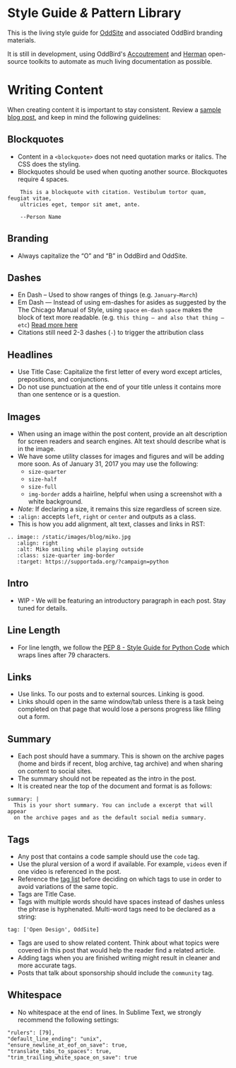 Style Guide *&* Pattern Library
===============================

This is the living style guide for
[OddSite](http://oddbird.net)
and associated OddBird branding materials.

It is still in development,
using OddBird's
[Accoutrement](http://oddbird.net/accoutrement/) and
[Herman](https://github.com/oddbird/sassdoc-theme-herman/)
open-source toolkits
to automate as much living documentation as possible.

Writing Content
===============

When creating content it is important to stay consistent. Review a
[sample blog post](/docs/sample), and keep in mind the following guidelines:


Blockquotes
-----------

- Content in a ``<blockquote>`` does not need quotation marks or italics.
The CSS does the styling.
- Blockquotes should be used when quoting another source. Blockquotes require 4
spaces.

```nohighlight
    This is a blockquote with citation. Vestibulum tortor quam, feugiat vitae,
    ultricies eget, tempor sit amet, ante.

    --Person Name
```


Branding
--------

- Always capitalize the “O” and “B” in OddBird and OddSite.


Dashes
------
- En Dash – Used to show ranges of things (e.g. ``January–March``)
- Em Dash — Instead of using em-dashes for asides as suggested by the The
  Chicago Manual of Style, using `space` `en-dash` `space` makes the block of
  text more readable. (e.g. ``this thing – and also that thing – etc``)
  [Read more here](https://www.smashingmagazine.com/2011/08/mind-your-en-and-em-dashes-typographic-etiquette/#the-en-dash-and-the-em-dash)
- Citations still need 2-3 dashes (`-`) to trigger the attribution class


Headlines
---------

- Use Title Case: Capitalize the first letter of every word except articles,
prepositions, and conjunctions.
- Do not use punctuation at the end of your title unless it contains more than
one sentence or is a question.


Images
------

- When using an image within the post content, provide an alt description
for screen readers and search engines. Alt text should describe what is in
the image.
- We have some utility classes for images and figures and will be adding more
soon. As of January 31, 2017 you may use the following:
  - ``size-quarter``
  - ``size-half``
  - ``size-full``
  - ``img-border`` adds a hairline, helpful when using a screenshot with a
  white background.
- *Note:* If declaring a size, it remains this size regardless of screen size.
- ``:align:`` accepts ``left``, ``right`` or ``center`` and outputs as a class.
- This is how you add alignment, alt text, classes and links in RST:

```nohighlight
.. image:: /static/images/blog/miko.jpg
   :align: right
   :alt: Miko smiling while playing outside
   :class: size-quarter img-border
   :target: https://supportada.org/?campaign=python
```

Intro
-----

- WIP - We will be featuring an introductory paragraph in each post.
Stay tuned for details.


Line Length
-----------
- For line length, we follow the
  [PEP 8 - Style Guide for Python Code](https://www.python.org/dev/peps/pep-0008/#maximum-line-length)
  which wraps lines after 79 characters.


Links
-----

- Use links. To our posts and to external sources. Linking is good.
- Links should open in the same window/tab unless there is a task being
completed on that page that would lose a persons progress like
filling out a form.


Summary
-------

- Each post should have a summary. This is shown on the archive pages
(home and birds if recent, blog archive, tag archive) and when sharing
on content to social sites.
- The summary should not be repeated as the intro in the post.
- It is created near the top of the document and format is as follows:

```nohighlight
summary: |
  This is your short summary. You can include a excerpt that will appear
  on the archive pages and as the default social media summary.
```


Tags
----

- Any post that contains a code sample should use the ``code`` tag.
- Use the plural version of a word if available.
For example, ``videos`` even if one video is referenced in the post.
- Reference the [tag list](/tags/) before deciding on which
tags to use in order to avoid variations of the same topic.
- Tags are Title Case.
- Tags with multiple words should have spaces instead of dashes unless the
phrase is hyphenated. Multi-word tags need to be declared as a string:

```nohighlight
tag: ['Open Design', OddSite]
```

- Tags are used to show related content. Think about what topics
were covered in this post that would help the reader find a related article.
- Adding tags when you are finished writing might result in cleaner and more
accurate tags.
- Posts that talk about sponsorship should include the ``community`` tag.


Whitespace
----------

- No whitespace at the end of lines. In Sublime Text, we strongly recommend the
  following settings:

```nohighlight
"rulers": [79],
"default_line_ending": "unix",
"ensure_newline_at_eof_on_save": true,
"translate_tabs_to_spaces": true,
"trim_trailing_white_space_on_save": true
```

